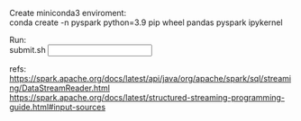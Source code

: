 Create miniconda3 enviroment:  
conda create -n pyspark python=3.9 pip wheel pandas pyspark ipykernel  

Run:  
submit.sh  <checkpoint location> <input path>  

refs:  
https://spark.apache.org/docs/latest/api/java/org/apache/spark/sql/streaming/DataStreamReader.html  
https://spark.apache.org/docs/latest/structured-streaming-programming-guide.html#input-sources  
